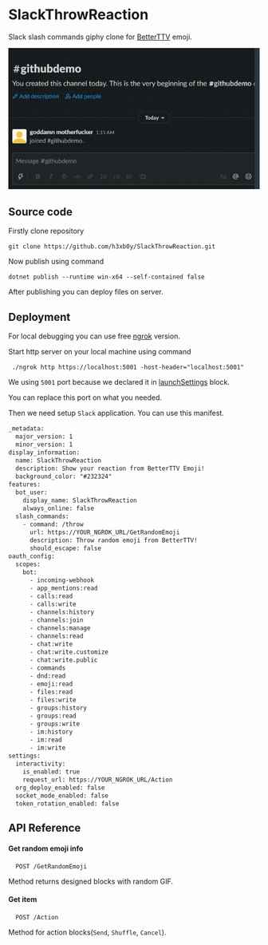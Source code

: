 
# SlackThrowReaction 

Slack slash commands giphy clone for [BetterTTV](https://betterttv.com/) emoji.

![image](https://github.com/h3xb0y/SlackThrowReaction/blob/master/.github/showcase.gif)

## Source code

Firstly clone repository
```git
git clone https://github.com/h3xb0y/SlackThrowReaction.git
```

Now publish using command

```shell
dotnet publish --runtime win-x64 --self-contained false
```

After publishing you can deploy files on server.

## Deployment

For local debugging you can use free [ngrok](https://ngrok.com/) version.

Start http server on your local machine using command

```shell
 ./ngrok http https://localhost:5001 -host-header="localhost:5001" 
```

We using `5001` port because we declared it in [launchSettings](https://github.com/h3xb0y/SlackThrowReaction/blob/master/Properties/launchSettings.json) block. 

You can replace this port on what you needed.

Then we need setup `Slack` application.
You can use this manifest.

```
_metadata:
  major_version: 1
  minor_version: 1
display_information:
  name: SlackThrowReaction
  description: Show your reaction from BetterTTV Emoji!
  background_color: "#232324"
features:
  bot_user:
    display_name: SlackThrowReaction
    always_online: false
  slash_commands:
    - command: /throw
      url: https://YOUR_NGROK_URL/GetRandomEmoji
      description: Throw random emoji from BetterTTV!
      should_escape: false
oauth_config:
  scopes:
    bot:
      - incoming-webhook
      - app_mentions:read
      - calls:read
      - calls:write
      - channels:history
      - channels:join
      - channels:manage
      - channels:read
      - chat:write
      - chat:write.customize
      - chat:write.public
      - commands
      - dnd:read
      - emoji:read
      - files:read
      - files:write
      - groups:history
      - groups:read
      - groups:write
      - im:history
      - im:read
      - im:write
settings:
  interactivity:
    is_enabled: true
    request_url: https://YOUR_NGROK_URL/Action
  org_deploy_enabled: false
  socket_mode_enabled: false
  token_rotation_enabled: false

```
## API Reference

#### Get random emoji info

```http
  POST /GetRandomEmoji
```

Method returns designed blocks with random GIF.

#### Get item

```http
  POST /Action
```
Method for action blocks(`Send`, `Shuffle`, `Cancel`).

  
